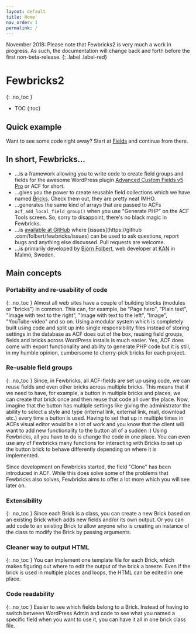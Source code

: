```yaml
---
layout: default
title: Home
nav_order: 1
permalink: /
---
```


November 2018: Please note that Fewbricks2 is very much a work in progress. As such, the documentation will change back and forth before the
first non-beta-release.
{: .label .label-red}

# Fewbricks2
{: .no_toc }

- TOC
{:toc}

## Quick example
Want to see some code right away? Start at [Fields](/fields) and continue from there.

## In short, Fewbricks...
- ...is a framework allowing you to write code to create field groups and fields for the awesome WordPress plugin [Advanced Custom Fields v5 Pro](http://www.advancedcustomfields.com/) or ACF for short.
- ...gives you the power to create reusable field collections which we have named [Bricks](/bricks). Check them out, they are pretty neat IMHO.
- ...generates the same kind of arrays that are passed to ACFs `acf_add_local_field_group()` when you use "Generate PHP"
 on the ACF Tools screen. So, sorry to disappoint, there's no black magic in Fewbricks.
- ...is [available at GitHub](https://github.com/folbert/fewbricks) where [issues](https://github
.com/folbert/fewbricks/issues) can be used to ask questions, report bugs and anything else discussed. Pull requests are welcome.
- ...is primarily developed by [Björn Folbert](https://folbert.com), web developer at [KAN](https://kan.se) in Malmö,
Sweden.

## Main concepts

### Portability and re-usability of code
{: .no_toc }
Almost all web sites have a couple of building blocks (modules or "bricks") in common. This can, for example, be "Page hero", "Plain text", "Image with text to the right", "Image with text to the left", "Image", "YouTube-video" and so on. Using a modular system which is completely built using code and split up into single responsibility files instead of storing settings in the database as ACF does out of the box, reusing field groups, fields and bricks across WordPress installs is much easier. Yes, ACF does come with export functionality and ability to generate PHP code but it is still, in my humble opinion, cumbersome to cherry-pick bricks for each project.

### Re-usable field groups
{: .no_toc }
Since, in Fewbricks, all ACF-fields are set up using code, we can reuse fields and even other bricks across multiple bricks. This means that if we need to have, for example, a button in multiple bricks and places, we can create that brick once and then reuse that code all over the place. Now, imagine that the button has multiple settings like giving the administrator the ability to select a style and type (internal link, external link, mail, download etc.) every time a button is used. Having to set that up in multiple times in ACFs visual editor would be a lot of work and you know that the client will want to add new functionality to the button all of a sudden :) Using Fewbricks, all you have to do is change the code in one place. You can even use any of Fewbricks many functions for interacting with Bricks to set up the button brick to behave differently depending on where it is implemented.

Since development on Fewbricks started, the field "Clone" has been introduced in ACF. While this does solve some of the problems that Fewbricks also solves, Fewbricks aims to offer a lot more which you will see later on.

### Extensibility
{: .no_toc }
Since each Brick is a class, you can create a new Brick based on an existing Brick which adds new fields and/or its own output. Or you can add code to an existing Brick to allow anyone who is creating an instance of the class to modify the Brick by passing arguments.

### Cleaner way to output HTML
{: .no_toc }
You can implement one template file for each Brick, which makes figuring out where to edit the output of the brick a breeze. Even if the brick is used in multiple places and loops, the HTML can be edited in one place.

### Code readability
{: .no_toc }
Easier to see which fields belong to a Brick. Instead of having to switch between WordPress Admin and code to see what you named a specific field when you want to use it, you can have it all in one brick class file.
